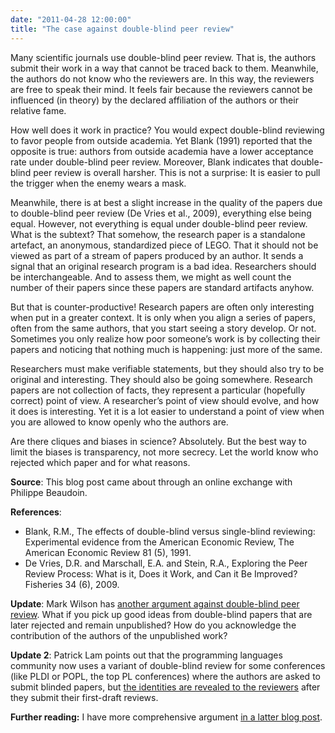 ```yaml
---
date: "2011-04-28 12:00:00"
title: "The case against double-blind peer review"
---
```




Many scientific journals use double-blind peer review. That is, the authors submit their work in a way that cannot be traced back to them. Meanwhile, the authors do not know who the reviewers are. In this way, the reviewers are free to speak their mind. It feels fair because the reviewers cannot be influenced (in theory) by the declared affiliation of the authors or their relative fame.

How well does it work in practice? You would expect double-blind reviewing to favor people from outside academia. Yet Blank (1991) reported that the opposite is true: authors from outside academia have a lower acceptance rate under double-blind peer review. Moreover, Blank indicates that double-blind peer review is overall harsher. This is not a surprise: It is easier to pull the trigger when the enemy wears a mask.

Meanwhile, there is at best a slight increase in the quality of the papers due to double-blind peer review (De Vries et al., 2009), everything else being equal. However, not everything is equal under double-blind peer review. What is the subtext? That somehow, the research paper is a standalone artefact, an anonymous, standardized piece of LEGO. That it should not be viewed as part of a stream of papers produced by an author. It sends a signal that an original research program is a bad idea. Researchers should be interchangeable. And to assess them, we might as well count the number of their papers since these papers are standard artifacts anyhow.

But that is counter-productive! Research papers are often only interesting when put in a greater context. It is only when you align a series of papers, often from the same authors, that you start seeing a story develop. Or not. Sometimes you only realize how poor someone&rsquo;s work is by collecting their papers and noticing that nothing much is happening: just more of the same.

Researchers must make verifiable statements, but they should also try to be original and interesting. They should also be going somewhere. Research papers are not collection of facts, they represent a particular (hopefully correct) point of view. A researcher&rsquo;s point of view should evolve, and how it does is interesting. Yet it is a lot easier to understand a point of view when you are allowed to know openly who the authors are.

Are there cliques and biases in science? Absolutely. But the best way to limit the biases is transparency, not more secrecy. Let the world know who rejected which paper and for what reasons.

__Source__: This blog post came about through an online exchange with Philippe Beaudoin.

__References__:

- Blank, R.M., The effects of double-blind versus single-blind reviewing: Experimental evidence from the American Economic Review, The American Economic Review 81 (5), 1991.
- De Vries, D.R. and Marschall, E.A. and Stein, R.A., Exploring the Peer Review Process: What is it, Does it Work, and Can it Be Improved? Fisheries 34 (6), 2009.


__Update__: Mark Wilson has [another argument against double-blind peer review](http://mcw.wordpress.fos.auckland.ac.nz/2012/01/27/a-downside-to-double-blind-review/). What if you pick up good ideas from double-blind papers that are later rejected and remain unpublished? How do you acknowledge the contribution of the authors of the unpublished work?

__Update 2__: Patrick Lam points out that the programming languages community now uses a variant of double-blind review for some conferences (like PLDI or POPL, the top PL conferences) where the authors are asked to submit blinded papers, but [the identities are revealed to the reviewers](http://pldi12.cs.purdue.edu/others/dbr-faq.html) after they submit their first-draft reviews.

__Further reading:__ I have more comprehensive argument [in a latter blog post](/lemire/blog/2020/11/19/double-blind-peer-review-is-a-bad-idea/).

